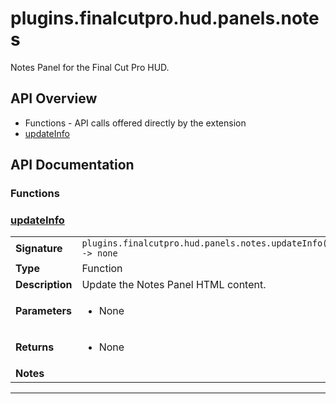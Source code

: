 # plugins.finalcutpro.hud.panels.notes

Notes Panel for the Final Cut Pro HUD.

## API Overview
* Functions - API calls offered directly by the extension
 * [updateInfo](#updateInfo)

## API Documentation

### Functions


### [updateInfo](#updateInfo)

|                                             |                                                                                     |
| --------------------------------------------|-------------------------------------------------------------------------------------|
| **Signature**                               | `plugins.finalcutpro.hud.panels.notes.updateInfo() -> none`                                                                    |
| **Type**                                    | Function                                                                     |
| **Description**                             | Update the Notes Panel HTML content.                                                                     |
| **Parameters**                              | <ul><li>None</li></ul> |
| **Returns**                                 | <ul><li>None</li></ul>          |
| **Notes**                                   | <ul></ul>                |

---
